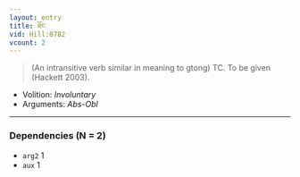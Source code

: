 ```yaml
---
layout: entry
title: ཐོང་
vid: Hill:0782
vcount: 2
---
```

> (An intransitive verb similar in meaning to gtong) TC\. To be given (Hackett 2003)\.

* Volition: _Involuntary_
* Arguments: _Abs-Obl_

---

### Dependencies (N = 2)
* `arg2` 1
* `aux` 1

